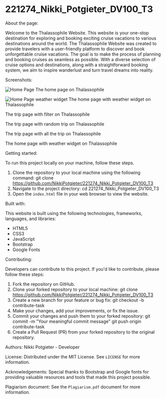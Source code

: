 # 221274_Nikki_Potgieter_DV100_T3

About the page:

Welcome to the Thalassophile Website. This website is your one-stop destination for exploring and booking exciting cruise vacations to various destinations around the world. The Thalassophile Website was created to provide travelers with a user-friendly platform to discover and book unforgettable cruise vacations. The goal is to make the process of planning and booking cruises as seamless as possible. With a diverse selection of cruise options and destinations, along with a straightforward booking system, we aim to inspire wanderlust and turn travel dreams into reality.

Screenshots:

![Home Page](<Home page.png>)
The home page on Thalassophile

![Home Page weather widget](<Home page weather.png>)
The home page with weather widget on Thalassophile


The trip page with filter on Thalassophile

The trip page with random trip on Thalassophile

The trip page with all the trip on Thalassophile

The home page with weather widget on Thalassophile

Getting started:

To run this project locally on your machine, follow these steps.

1. Clone the repository to your local machine using the following command:
git clone https://github.com/NikkiPotgieter/221274_Nikki_Potgieter_DV100_T3
1. Navigate to the project directory:
cd 221274_Nikki_Potgieter_DV100_T3
1. Open the `index.html` file in your web browser to view the website.

Built with:

This website is built using the following technologies, frameworks, languages, and libraries:

- HTML5
- CSS3
- JavaScript
- Bootstrap
- Google Fonts

Contributing:

Developers can contribute to this project. If you'd like to contribute, please follow these steps:

1. Fork the repository on GitHub.
1. Clone your forked repository to your local machine: git clone https://github.com/NikkiPotgieter/221274_Nikki_Potgieter_DV100_T3 
1. Create a new branch for your feature or bug fix: git checkout -b contribute-task
1. Make your changes, add your improvements, or fix the issue.
1. Commit your changes and push them to your forked repository: git commit -m "Your meaningful commit message"
git push origin contribute-task
1. Create a Pull Request (PR) from your forked repository to the original repository.

Authors:
Nikki Potgieter - Developer

License:
Distributed under the MIT License. See `LICENSE` for more information.

Acknowledgements:
Special thanks to Bootstrap and Google fonts for providing valuable resources and tools that made this project possible.

Plagiarism document:
See the `Plagiarism.pdf` document for more information.
